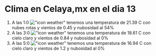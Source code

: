# Clima en Celaya,mx en el dia 13

1. A las 1:0 !["icon weather"](http://openweathermap.org/img/w/04n.png) tenemos una temperatura de 21.39 C con nubes rotas y  vientos de 0.45 y nubosidad al 54%
1. A las 3:0 !["icon weather"](http://openweathermap.org/img/w/01n.png) tenemos una temperatura de 18.61 C con cielo claro y  vientos de 0.84 y nubosidad al 0%
1. A las 5:0 !["icon weather"](http://openweathermap.org/img/w/01n.png) tenemos una temperatura de 16.94 C con cielo claro y  vientos de 1.2 y nubosidad al 0%
